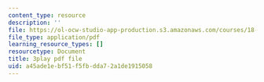 ```yaml
---
content_type: resource
description: ''
file: https://ol-ocw-studio-app-production.s3.amazonaws.com/courses/18-02-multivariable-calculus-fall-2007/a45ade1ebf51f5fbdda72a1de1915058_15HVevXRsBA.pdf
file_type: application/pdf
learning_resource_types: []
resourcetype: Document
title: 3play pdf file
uid: a45ade1e-bf51-f5fb-dda7-2a1de1915058
---
```


